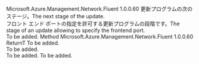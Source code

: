 <Type Name="IWithFrontendPort&lt;ReturnT&gt;" FullName="Microsoft.Azure.Management.Network.Fluent.HasFrontendPort.Update.IWithFrontendPort&lt;ReturnT&gt;">
  <TypeSignature Language="C#" Value="public interface IWithFrontendPort&lt;ReturnT&gt;" />
  <TypeSignature Language="ILAsm" Value=".class public interface auto ansi abstract IWithFrontendPort`1&lt;ReturnT&gt;" />
  <TypeSignature Language="DocId" Value="T:Microsoft.Azure.Management.Network.Fluent.HasFrontendPort.Update.IWithFrontendPort`1" />
  <TypeSignature Language="VB.NET" Value="Public Interface IWithFrontendPort(Of ReturnT)" />
  <TypeSignature Language="F#" Value="type IWithFrontendPort&lt;'ReturnT&gt; = interface" />
  <AssemblyInfo>
    <AssemblyName>Microsoft.Azure.Management.Network.Fluent</AssemblyName>
    <AssemblyVersion>1.0.0.60</AssemblyVersion>
  </AssemblyInfo>
  <TypeParameters>
    <TypeParameter Name="ReturnT" />
  </TypeParameters>
  <Interfaces />
  <Docs>
    <typeparam name="ReturnT"><span data-ttu-id="20e32-101">更新プログラムの次のステージ。</span><span class="sxs-lookup"><span data-stu-id="20e32-101">The next stage of the update.</span></span></typeparam>
    <summary>
            <span data-ttu-id="20e32-102">フロント エンド ポートの指定を許可する更新プログラムの段階です。</span><span class="sxs-lookup"><span data-stu-id="20e32-102">The stage of an update allowing to specify the frontend port.</span></span>
            </summary>
    <remarks>To be added.</remarks>
  </Docs>
  <Members>
    <Member MemberName="FromFrontendPort">
      <MemberSignature Language="C#" Value="public ReturnT FromFrontendPort (int port);" />
      <MemberSignature Language="ILAsm" Value=".method public hidebysig newslot virtual instance !ReturnT FromFrontendPort(int32 port) cil managed" />
      <MemberSignature Language="DocId" Value="M:Microsoft.Azure.Management.Network.Fluent.HasFrontendPort.Update.IWithFrontendPort`1.FromFrontendPort(System.Int32)" />
      <MemberSignature Language="VB.NET" Value="Public Function FromFrontendPort (port As Integer) As ReturnT" />
      <MemberSignature Language="F#" Value="abstract member FromFrontendPort : int -&gt; 'ReturnT" Usage="iWithFrontendPort.FromFrontendPort port" />
      <MemberType>Method</MemberType>
      <AssemblyInfo>
        <AssemblyName>Microsoft.Azure.Management.Network.Fluent</AssemblyName>
        <AssemblyVersion>1.0.0.60</AssemblyVersion>
      </AssemblyInfo>
      <ReturnValue>
        <ReturnType>ReturnT</ReturnType>
      </ReturnValue>
      <Parameters>
        <Parameter Name="port" Type="System.Int32" />
      </Parameters>
      <Docs>
        <param name="port">To be added.</param>
        <summary>To be added.</summary>
        <returns>To be added.</returns>
        <remarks>To be added.</remarks>
      </Docs>
    </Member>
  </Members>
</Type>